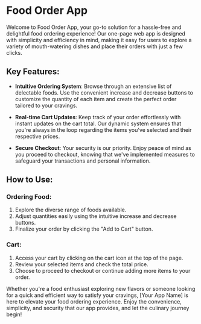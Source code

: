# Food Order App

Welcome to Food Order App, your go-to solution for a hassle-free and delightful food ordering experience! Our one-page web app is designed with simplicity and efficiency in mind, making it easy for users to explore a variety of mouth-watering dishes and place their orders with just a few clicks.

## Key Features:

- **Intuitive Ordering System**: Browse through an extensive list of delectable foods. Use the convenient increase and decrease buttons to customize the quantity of each item and create the perfect order tailored to your cravings.

- **Real-time Cart Updates**: Keep track of your order effortlessly with instant updates on the cart total. Our dynamic system ensures that you're always in the loop regarding the items you've selected and their respective prices.

- **Secure Checkout**: Your security is our priority. Enjoy peace of mind as you proceed to checkout, knowing that we've implemented measures to safeguard your transactions and personal information.

## How to Use:

### Ordering Food:

1. Explore the diverse range of foods available.
2. Adjust quantities easily using the intuitive increase and decrease buttons.
3. Finalize your order by clicking the "Add to Cart" button.

### Cart:

1. Access your cart by clicking on the cart icon at the top of the page.
2. Review your selected items and check the total price.
3. Choose to proceed to checkout or continue adding more items to your order.

Whether you're a food enthusiast exploring new flavors or someone looking for a quick and efficient way to satisfy your cravings, [Your App Name] is here to elevate your food ordering experience. Enjoy the convenience, simplicity, and security that our app provides, and let the culinary journey begin!

